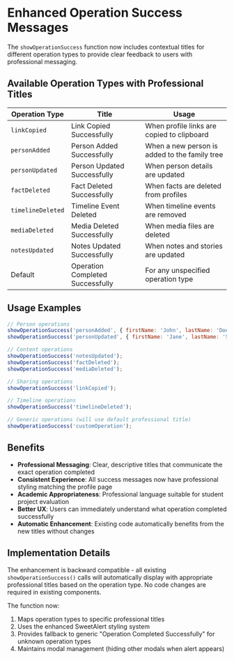 # Enhanced Operation Success Messages

The `showOperationSuccess` function now includes contextual titles for different operation types to provide clear feedback to users with professional messaging.

## Available Operation Types with Professional Titles

| Operation Type | Title | Usage |
|---|---|---|
| `linkCopied` | Link Copied Successfully | When profile links are copied to clipboard |
| `personAdded` | Person Added Successfully | When a new person is added to the family tree |
| `personUpdated` | Person Updated Successfully | When person details are updated |
| `factDeleted` | Fact Deleted Successfully | When facts are deleted from profiles |
| `timelineDeleted` | Timeline Event Deleted | When timeline events are removed |
| `mediaDeleted` | Media Deleted Successfully | When media files are deleted |
| `notesUpdated` | Notes Updated Successfully | When notes and stories are updated |
| Default | Operation Completed Successfully | For any unspecified operation type |

## Usage Examples

```javascript
// Person operations
showOperationSuccess('personAdded', { firstName: 'John', lastName: 'Doe' });
showOperationSuccess('personUpdated', { firstName: 'Jane', lastName: 'Smith' });

// Content operations
showOperationSuccess('notesUpdated');
showOperationSuccess('factDeleted');
showOperationSuccess('mediaDeleted');

// Sharing operations
showOperationSuccess('linkCopied');

// Timeline operations
showOperationSuccess('timelineDeleted');

// Generic operations (will use default professional title)
showOperationSuccess('customOperation');
```

## Benefits

- **Professional Messaging**: Clear, descriptive titles that communicate the exact operation completed
- **Consistent Experience**: All success messages now have professional styling matching the profile page
- **Academic Appropriateness**: Professional language suitable for student project evaluation
- **Better UX**: Users can immediately understand what operation completed successfully
- **Automatic Enhancement**: Existing code automatically benefits from the new titles without changes

## Implementation Details

The enhancement is backward compatible - all existing `showOperationSuccess()` calls will automatically display with appropriate professional titles based on the operation type. No code changes are required in existing components.

The function now:
1. Maps operation types to specific professional titles
2. Uses the enhanced SweetAlert styling system  
3. Provides fallback to generic "Operation Completed Successfully" for unknown operation types
4. Maintains modal management (hiding other modals when alert appears)
